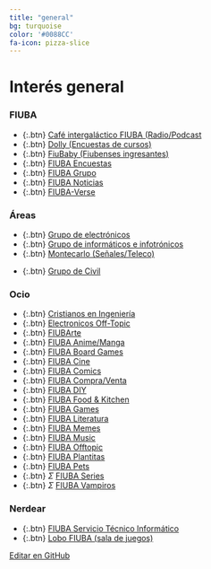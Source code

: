 ```yaml
---
title: "general"
bg: turquoise
color: '#0088CC'
fa-icon: pizza-slice
---
```

# Interés general

<!---
No poner los links de t.joinchat directamente,
>>>> NO USAR https://www.protectyourlinks.com/ <<<<
En lugar de https://t.me/joinchat/SaraSasasa-sa poner j/SaraSasasa-sa
-->

### FIUBA

*  {:.btn} <i class="fas fa-coffee"></i> [Café intergaláctico FIUBA (Radio/Podcast](j/nzUDXLhFtqM5NjU5)
*  {:.btn} <i class="fal fa-sheep"></i> [Dolly (Encuestas de cursos)](https://dollyfiuba.com/)
*  {:.btn} <i class="fas fa-egg"></i> [FiuBaby (Fiubenses ingresantes)](j/DMszTg6M_eVwYkBkWG5ZXQ)
*  {:.btn} <i class="fas fa-poll"></i> [FIUBA Encuestas](j/AAAAAEvta20FdXr_EhzqQA)
*  {:.btn} <i class="fas fa-users"></i> [FIUBA Grupo](j/AAAAAEOuciMNnOfw5-roTw)
*  {:.btn} <i class="fas fa-newspaper"></i> [FIUBA Noticias](http://t.me/s/FIUBA_Noticias)
*  {:.btn} <i class="fas fa-globe-americas"></i> [FIUBA-Verse](j/AAAAAEsbHYpkaP3aeGWLcA)

### Áreas

* {:.btn}  <i class="fas fa-microchip"></i> [Grupo de electrónicos](j/DMszTlbMqKmWLkOOhSHkbA)
* {:.btn}  <i class="fas fa-glasses"></i> [Grupo de informáticos e infotrónicos](j/A70cpE2Id10Ujk1fo-hVZw)
* {:.btn}  <i class="fas fa-satellite"></i> [Montecarlo (Señales/Teleco)](j/DMszTkifmPFCZXvxauiGvg)
<!---* {:.btn}  <i class="fas fa-atom"></i> [Grupo de Química y Alimentos]()--->
* {:.btn}  <i class="fas fa-home"></i> [Grupo de Civil](j/N8kUlVjDfBopC0at55HFwA)

### Ocio
* {:.btn}  <i class="fa fa-book"></i> [Cristianos en Ingeniería](j/DMszThliYwDiOZ_GkpLKzA)
* {:.btn}  <i class="far fa-comment-dots"></i> [Electronicos Off-Topic](j/DMszThhizgOCMF9Db9xm0Q)
* {:.btn}  </i> [FIUBArte](j/DFRadxuyMjJ7XQ0AjGtSVA)
* {:.btn}  <i class="fas fa-dragon"></i> [FIUBA Anime/Manga](j/A70cpBtluYm1il_afWUAMw)
* {:.btn}  <i class="fas fa-chess"></i> [FIUBA Board Games](j/A70cpEatFiuc2FOQbi2KkA)
* {:.btn}  <i class="fas fa-video"></i> [FIUBA Cine](j/A70cpEof7HzEhmVc5-wQAQ)
* {:.btn}  <i class="fas fa-mask"></i> [FIUBA Comics](j/A70cpBvDJg4f1yiWUm2Qzg)
* {:.btn}  <i class="far fa-handshake"></i> [FIUBA Compra/Venta](j/A70cpE3xVBoshb9DnGrQUQ)
* {:.btn}  </i> [FIUBA DIY](j/DFRadxNpywPMqIuBeVC4HQ)
* {:.btn}  <i class="fas fa-hamburger"></i> [FIUBA Food & Kitchen](j/DMszTkfvBCaBUxYbuHEq8Q)
* {:.btn}  <i class="fas fa-gamepad"></i> [FIUBA Games](j/A70cpEbOcCXfjg0gxZClEA)
* {:.btn}  <i class="fas fa-book"></i> [FIUBA Literatura](j/d5hXtsk2yFkyMWNh)
* {:.btn}  <i class="fas fa-poo"></i> [FIUBA Memes](https://t.me/FIUBA_Memes)
* {:.btn}  <i class="fas fa-headphones-alt"></i> [FIUBA Music](j/A70cpEa0MXC3iCiBFSwlzA)
* {:.btn}  <i class="fas fa-icons"></i> [FIUBA Offtopic](j/A70cpBtCVZystq1h36Rfug)
* {:.btn}  <i class="fas fa-leaf"></i> [FIUBA Plantitas](j/DMszThwnbCLJVEv3JdUgVQ)
* {:.btn}  <i class="fas fa-paw"></i> [FIUBA Pets](j/DMszTlXnjvdhPj0RAMFp7A)
* {:.btn}  <i class="fas">Σ</i> [FIUBA Series](j/A70cpBgfsFcZKpxEpMeirw)
* {:.btn}  <i class="fas">Σ</i> [FIUBA Vampiros](j/CiRS_0iRN6_8uP-rZpzbiA)


### Nerdear

* {:.btn}  <i class="fas fa-laptop-medical"></i> [FIUBA Servicio Técnico Informático](j/A70cpBljhrmbLy9uyBQeew)
* {:.btn}  <i class="fab fa-wolf-pack-battalion"></i> <i class="fas fa-gamepad"></i> [Lobo FIUBA (sala de juegos)](j/CiRS_0wQ1z5ifrZ3ZxGXBg)


<span class="editongithub">
	<a href="{{site.github.repository_url}}/blob/master/{{page.path}}">
		<i class="fas fa-pen"></i> Editar en GitHub
	</a>
</span>
